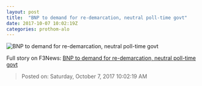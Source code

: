 ```yaml
---
layout: post
title:  "BNP to demand for re-demarcation, neutral poll-time govt"
date: 2017-10-07 10:02:19Z
categories: prothom-alo
---
```


![BNP to demand for re-demarcation, neutral poll-time govt](http://en.prothom-alo.com/contents/cache/images/1200x630x1/uploads/media/2014/12/18/a368dda33828b55f0a334288f6b6ca73-BNP.jpg?jadewits_media_id=40903)




Full story on F3News: [BNP to demand for re-demarcation, neutral poll-time govt](http://www.f3nws.com/n/g4curE)

> Posted on: Saturday, October 7, 2017 10:02:19 AM
